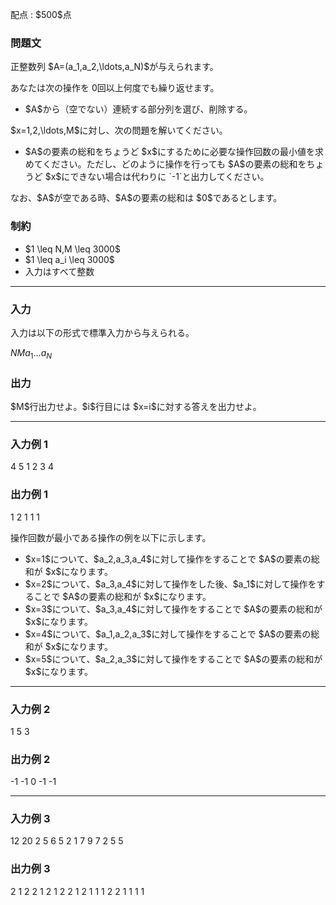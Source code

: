 
<div>

<span>

<span>

<p>
配点 : $500$点
</p>

<div>

<section>

### **問題文**

<p>
正整数列 $A=(a_1,a_2,\ldots,a_N)$が与えられます。

あなたは次の操作を $0$回以上何度でも繰り返せます。
</p>

<ul>

<li>
$A$から（空でない）連続する部分列を選び、削除する。
</li>

</ul>

<p>
$x=1,2,\ldots,M$に対し、次の問題を解いてください。
</p>

<ul>

<li>
$A$の要素の総和をちょうど $x$にするために必要な操作回数の最小値を求めてください。ただし、どのように操作を行っても $A$の要素の総和をちょうど $x$にできない場合は代わりに `-1`と出力してください。
</li>

</ul>

<p>
なお、$A$が空である時、$A$の要素の総和は $0$であるとします。
</p>

</section>

</div>

<div>

<section>

### **制約**

<ul>

<li>
$1 \leq N,M \leq 3000$
</li>

<li>
$1 \leq a_i \leq 3000$
</li>

<li>
入力はすべて整数
</li>

</ul>

</section>

</div>

---

<div>

<div>

<section>

### **入力**

<p>
入力は以下の形式で標準入力から与えられる。
</p>

<div>

$N$$M$$a_1$$\ldots$$a_N$
</div>

</section>

</div>

<div>

<section>

### **出力**

<p>
$M$行出力せよ。$i$行目には $x=i$に対する答えを出力せよ。
</p>

</section>

</div>

</div>

---

<div>

<section>

### **入力例 1**

<div>

4 5
1 2 3 4

</div>

</section>

</div>

<div>

<section>

### **出力例 1**

<div>

1
2
1
1
1

</div>

<p>
操作回数が最小である操作の例を以下に示します。
</p>

<ul>

<li>
$x=1$について、$a_2,a_3,a_4$に対して操作をすることで $A$の要素の総和が $x$になります。
</li>

<li>
$x=2$について、$a_3,a_4$に対して操作をした後、$a_1$に対して操作をすることで $A$の要素の総和が $x$になります。
</li>

<li>
$x=3$について、$a_3,a_4$に対して操作をすることで $A$の要素の総和が $x$になります。
</li>

<li>
$x=4$について、$a_1,a_2,a_3$に対して操作をすることで $A$の要素の総和が $x$になります。
</li>

<li>
$x=5$について、$a_2,a_3$に対して操作をすることで $A$の要素の総和が $x$になります。
</li>

</ul>

</section>

</div>

---

<div>

<section>

### **入力例 2**

<div>

1 5
3

</div>

</section>

</div>

<div>

<section>

### **出力例 2**

<div>

-1
-1
0
-1
-1

</div>

</section>

</div>

---

<div>

<section>

### **入力例 3**

<div>

12 20
2 5 6 5 2 1 7 9 7 2 5 5

</div>

</section>

</div>

<div>

<section>

### **出力例 3**

<div>

2
1
2
2
1
2
1
2
2
1
2
1
1
1
2
2
1
1
1
1

</div>

</section>

</div>

</span>

</span>

</div>
